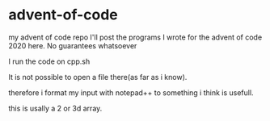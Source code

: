 # advent-of-code
my advent of code repo
I'll post the programs I wrote for the advent of code 2020 here.
No guarantees whatsoever

I run the code on cpp.sh

It is not possible to open a file there(as far as i know).

therefore i format my input with notepad++ to something i think is usefull.

this is usally a 2 or 3d array.
